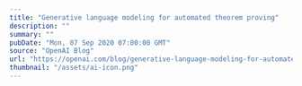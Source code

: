 ```yaml
---
title: "Generative language modeling for automated theorem proving"
description: ""
summary: ""
pubDate: "Mon, 07 Sep 2020 07:00:00 GMT"
source: "OpenAI Blog"
url: "https://openai.com/blog/generative-language-modeling-for-automated-theorem-proving"
thumbnail: "/assets/ai-icon.png"
---
```


